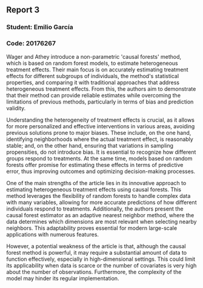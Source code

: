 ## Report 3

### Student: Emilio García
### Code: 20176267

Wager and Athey introduce a non-parametric 'causal forests' method, which is based on random forest models, to estimate heterogeneous treatment effects. Their main focus is on accurately estimating treatment effects for different subgroups of individuals, the method's statistical properties, and comparing it with traditional approaches that address heterogeneous treatment effects. From this, the authors aim to demonstrate that their method can provide reliable estimates while overcoming the limitations of previous methods, particularly in terms of bias and prediction validity.

Understanding the heterogeneity of treatment effects is crucial, as it allows for more personalized and effective interventions in various areas, avoiding previous solutions prone to major biases. These include, on the one hand, identifying neighborhoods where the actual treatment effect, is reasonably stable; and, on the other hand, ensuring that variations in sampling propensities, do not introduce bias. It is essential to recognize how different groups respond to treatments. At the same time, models based on random forests offer promise for estimating these effects in terms of predictive error, thus improving outcomes and optimizing decision-making processes.

One of the main strengths of the article lies in its innovative approach to estimating heterogeneous treatment effects using causal forests. This method leverages the flexibility of random forests to handle complex data with many variables, allowing for more accurate predictions of how different individuals respond to treatments. Additionally, the authors present the causal forest estimator as an adaptive nearest neighbor method, where the data determines which dimensions are most relevant when selecting nearby neighbors. This adaptability proves essential for modern large-scale applications with numerous features.

However, a potential weakness of the article is that, although the causal forest method is powerful, it may require a substantial amount of data to function effectively, especially in high-dimensional settings. This could limit its applicability when data is scarce or the number of covariates is very high about the number of observations. Furthermore, the complexity of the model may hinder its regular implementation.
